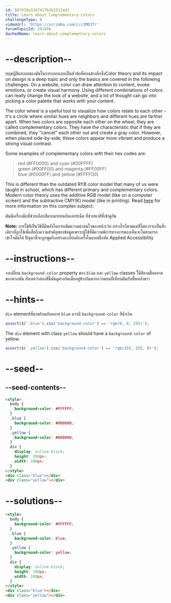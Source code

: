 ```yaml
---
id: 587d78a3367417b2b2512ad1
title: Learn about Complementary Colors
challengeType: 0
videoUrl: 'https://scrimba.com/c/c2MD3Tr'
forumTopicId: 301056
dashedName: learn-about-complementary-colors
---
```


# --description--

ทฤษฎีสีและผลของมันในการออกแบบเป็นหัวข้อที่ค่อนข้างลึกซึ่งColor theory and its impact on design is a deep topic and only the basics are covered in the following challenges. On a website, color can draw attention to content, evoke emotions, or create visual harmony. Using different combinations of colors can really change the look of a website, and a lot of thought can go into picking a color palette that works with your content.

The color wheel is a useful tool to visualize how colors relate to each other - it's a circle where similar hues are neighbors and different hues are farther apart. When two colors are opposite each other on the wheel, they are called complementary colors. They have the characteristic that if they are combined, they "cancel" each other out and create a gray color. However, when placed side-by-side, these colors appear more vibrant and produce a strong visual contrast.

Some examples of complementary colors with their hex codes are:

<blockquote>red (#FF0000) and cyan (#00FFFF)<br>green (#00FF00) and magenta (#FF00FF)<br>blue (#0000FF) and yellow (#FFFF00)</blockquote>

This is different than the outdated RYB color model that many of us were taught in school, which has different primary and complementary colors. Modern color theory uses the additive RGB model (like on a computer screen) and the subtractive CMY(K) model (like in printing). Read [here](https://en.wikipedia.org/wiki/Color_model) for more information on this complex subject.

มันมีเครื่องมือที่ช่วยเลือกสีมากมายบนอินเตอร์เน็ต ที่ช่วยหาสีที่เข้าคู่กัน

**Note:** การใช้สีเป็นวิธีที่มีพลังในการเพิ่มความน่าสนใจของหน้าเว้บ อย่างไรก็ตามแค่สีไม่ควรจะเป็นสิ่งเดียวที่ถูกใช้เพื่อสื่อถึงความสำคัญของข้อมูลเพราะผู้ใช้ที่มีความพิการทางการมองเห็นจะไม่สามารถเข้าใจมันได้
ปัญหานี้จะถูกพูดถึงอย่างละเอียดอีกครั้งในแบบฝึกหัด Applied Accessibility 

# --instructions--

จงเปลี่ยน `background-color` property ของ `blue` และ `yellow` classes ใ้มีสีตามชื่อคลาสของพวกมัน
สังเกตว่าสองสีนี้มันดูต่างกันเมื่ออยู่ข้างกันมากกว่าตอนที่เทียบมันกับพื้นหลังขาว

# --hints--

`div` elementที่มาพร้อมกับคลาส `blue` ควรมี `background-color` สีน้ำเงิน

```js
assert($('.blue').css('background-color') == 'rgb(0, 0, 255)');
```

The `div` element with class `yellow` should have a `background-color` of yellow.

```js
assert($('.yellow').css('background-color') == 'rgb(255, 255, 0)');
```

# --seed--

## --seed-contents--

```html
<style>
  body {
    background-color: #FFFFFF;
  }
  .blue {
    background-color: #000000;
  }
  .yellow {
    background-color: #000000;
  }
  div {
    display: inline-block;
    height: 100px;
    width: 100px;
  }
</style>
<div class="blue"></div>
<div class="yellow"></div>
```

# --solutions--

```html
<style>
  body {
    background-color: #FFFFFF;
  }
  .blue {
    background-color: blue;
  }
  .yellow {
    background-color: yellow;
  }
  div {
    display: inline-block;
    height: 100px;
    width: 100px;
  }
</style>
<div class="blue"></div>
<div class="yellow"></div>
```
